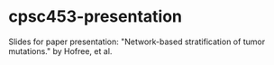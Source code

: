 # cpsc453-presentation
Slides for paper presentation: "Network-based stratification of tumor mutations." by Hofree, et al.
